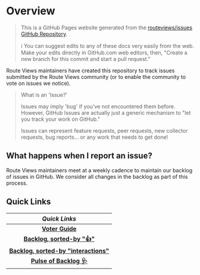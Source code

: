 # Overview

> This is a GitHub Pages website generated from the [routeviews/issues GitHub Repository](https://github.com/routeviews/issues).
>
> ℹ️ You can suggest edits to any of these docs very easily from the web.
> Make your edits directly in GitHub.com web editors, then, "Create a new branch for this commit and start a pull request." 

Route Views maintainers have created this repository to track issues submitted by the Route Views community (or to enable the community to vote on issues we notice).

> What is an 'Issue?'
>
> Issues may imply 'bug' if you've not encountered them before.
> However, GitHub Issues are actually just a generic mechanism to "let you track your work on GitHub."
> 
> Issues can represent feature requests, peer requests, new collector requests, bug reports... or any work that needs to get done!

## What happens when I report an issue?

Route Views maintainers meet at a weekly cadence to maintain our backlog of issues in GitHub.
We consider all changes in the backlog as part of this process.

## Quick Links

| *Quick Links* |
|:-------:|
| **[Voter Guide](./voting.md)** | 
| **[Backlog, sorted-by "👍"](https://github.com/routeviews/issues/issues?q=is%3Aissue+is%3Aopen+sort%3Areactions-%2B1-desc)** | 
| **[Backlog, sorted-by "interactions"](https://github.com/routeviews/issues/issues?q=is%3Aissue+is%3Aopen+sort%3Ainteractions)** |
| **[Pulse of Backlog 🩺](https://github.com/routeviews/issues/pulse)** |
